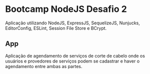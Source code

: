 # Bootcamp NodeJS Desafio 2

Aplicação utilizando NodeJS, ExpressJS, SequelizeJS, Nunjucks, EditorConfig, ESLint, Session File Store e BCrypt.

## App

Aplicação de agendamento de serviços de corte de cabelo onde os usuários e provedores de serviços podem se cadastrar e haver o agendamento entre ambas as partes.
